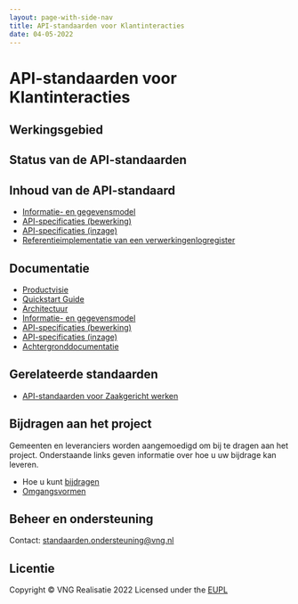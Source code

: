 ```yaml
---
layout: page-with-side-nav
title: API-standaarden voor Klantinteracties
date: 04-05-2022
---
```

# API-standaarden voor Klantinteracties

## Werkingsgebied

## Status van de API-standaarden

## Inhoud van de API-standaard
- [Informatie- en gegevensmodel](./gegevensmodel/index.md)
- [API-specificaties (bewerking)](./api-write/index.md)
- [API-specificaties (inzage)](./api-read/index.md)
- [Referentieimplementatie van een verwerkingenlogregister](./referentieimplementatie.md)


## Documentatie
- [Productvisie](./productvisie.md)
- [Quickstart Guide](./quickstart.md)
- [Architectuur](./architectuur.md)
- [Informatie- en gegevensmodel](./gegevensmodel/index.md)
- [API-specificaties (bewerking)](./api-write/index.md)
- [API-specificaties (inzage)](.//api-read/index.md)
- [Achtergronddocumentatie](./achtergronddocumentatie/index.md)

## Gerelateerde standaarden
* [API-standaarden voor Zaakgericht werken](https://github.com/VNG-Realisatie/GEMMA-zaken)

## Bijdragen aan het project
Gemeenten en leveranciers worden aangemoedigd om bij te dragen aan het project. Onderstaande links geven informatie over hoe u uw bijdrage kan leveren.
- Hoe u kunt [bijdragen](https://github.com/VNG-Realisatie/Tutorial/blob/master/CONTRIBUTING.md)
- [Omgangsvormen](https://github.com/VNG-Realisatie/Tutorial/blob/master/CODE_OF_CONDUCT.md)

## Beheer en ondersteuning
Contact: standaarden.ondersteuning@vng.nl

## Licentie
Copyright &copy; VNG Realisatie 2022
Licensed under the [EUPL](https://github.com/VNG-Realisatie/gemma-verwerkingenlogging/blob/master/LICENCE.md)
